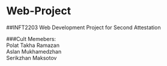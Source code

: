 # Web-Project
##INFT2203 Web Development Project for Second Attestation

###Cult Memebers:  
Polat Takha Ramazan  
Aslan Mukhamedzhan  
Serikzhan Maksotov